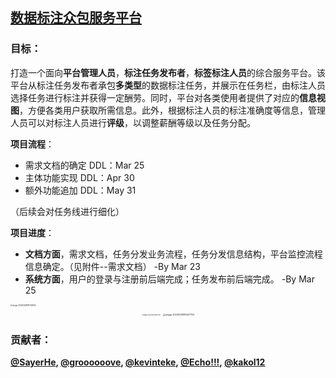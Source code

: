 ## [数据标注众包服务平台][0]

[0]:https://github.com/SayerHe/Label--Crowdsourcing

### 目标：

打造一个面向**平台管理人员**，**标注任务发布者**，**标签标注人员**的综合服务平台。该平台从标注任务发布者承包**多类型**的数据标注任务，并展示在任务栏，由标注人员选择任务进行标注并获得一定酬劳。同时，平台对各类使用者提供了对应的**信息视图**，方便各类用户获取所需信息。此外，根据标注人员的标注准确度等信息，管理人员可以对标注人员进行**评级**，以调整薪酬等级以及任务分配。

**项目流程**：

- 需求文档的确定               DDL：Mar 25
- 主体功能实现                   DDL：Apr 30
- 额外功能追加                   DDL：May 31

（后续会对任务线进行细化）



**项目进度**：

- **文档方面**，需求文档，任务分发业务流程，任务分发信息结构，平台监控流程信息确定。（见附件--需求文档）        -By Mar  23
- **系统方面**，用户的登录与注册前后端完成；任务发布前后端完成。                    -By Mar 25



<img src="C:\Users\10526\AppData\Roaming\Typora\typora-user-images\image-20220328191707616.png" alt="image-20220328191704900" style="zoom: 20%;" />

<center class="half">
        <img src="C:\Users\10526\AppData\Roaming\Typora\typora-user-images\image-20220328192012193.png" alt="image-20220328192012193" style="zoom:15%;" />
    <img src="C:\Users\10526\AppData\Roaming\Typora\typora-user-images\image-20220328191437134.png" alt="image-20220328191437134" style="zoom: 25%;" />
</center>



### 贡献者：

**[@SayerHe][1],  [@groooooove][2],  [@kevinteke][3],  [@Echo!!!][4],  [@kakol12][5]**

[1]:  https://github.com/SayerHe
[2]:https://github.com/groooooove
[3]:https://github.com/Kevinteke
[4]:https://github.com/fyx20001011
[5]:https://github.com/kakol12
